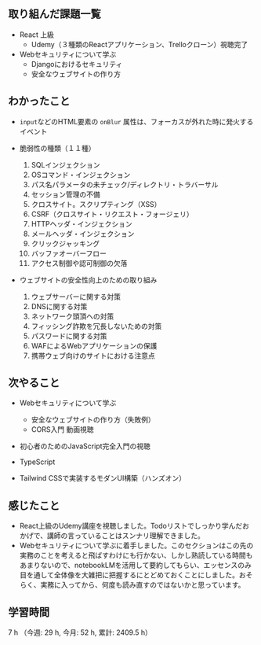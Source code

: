 ## 取り組んだ課題一覧
- React 上級 
    - Udemy（３種類のReactアプリケーション、Trelloクローン）視聴完了
- Webセキュリティについて学ぶ
    - Djangoにおけるセキュリティ
    - 安全なウェブサイトの作り方

## わかったこと
- `input`などのHTML要素の `onBlur` 属性は、フォーカスが外れた時に発火するイベント

- 脆弱性の種類（１１種）
    1. SQLインジェクション
    2. OSコマンド・インジェクション
    3. パス名パラメータの未チェック/ディレクトリ・トラバーサル
    4. セッション管理の不備
    5. クロスサイト。スクリプティング（XSS）
    6. CSRF（クロスサイト・リクエスト・フォージェリ）
    7. HTTPヘッダ・インジェクション
    8. メールヘッダ・インジェクション
    9. クリックジャッキング
    10. バッファオーバーフロー
    11. アクセス制御や認可制御の欠落
- ウェブサイトの安全性向上のための取り組み
    1. ウェブサーバーに関する対策
    2. DNSに関する対策
    3. ネットワーク頭頂への対策
    4. フィッシング詐欺を冗長しないための対策
    5. パスワードに関する対策
    6. WAFによるWebアプリケーションの保護
    7. 携帯ウェブ向けのサイトにおける注意点

## 次やること
- Webセキュリティについて学ぶ
    - 安全なウェブサイトの作り方（失敗例）
    - CORS入門 動画視聴

- 初心者のためのJavaScript完全入門の視聴

- TypeScript

- Tailwind CSSで実装するモダンUI構築（ハンズオン）

    
## 感じたこと
- React上級のUdemy講座を視聴しました。Todoリストでしっかり学んだおかげで、講師の言っていることはスンナリ理解できました。
- Webセキュリティについて学ぶに着手しました。このセクションはこの先の実務のことを考えると飛ばすわけにも行かない、しかし熟読している時間もあまりないので、notebookLMを活用して要約してもらい、エッセンスのみ目を通して全体像を大雑把に把握するにとどめておくことにしました。おそらく、実務に入ってから、何度も読み直すのではないかと思っています。                    
                    
## 学習時間
7 h （今週: 29 h, 今月: 52 h, 累計: 2409.5 h）